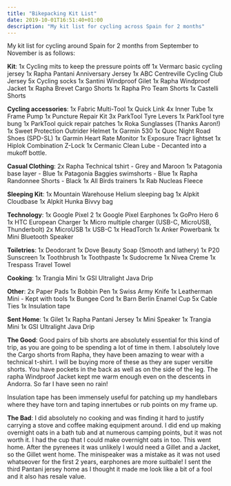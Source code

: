 ```yaml
---
title: "Bikepacking Kit List"
date: 2019-10-01T16:51:40+01:00
description: "My kit list for cycling across Spain for 2 months"
---
```

My kit list for cycling around Spain for 2 months from September to November is as follows:

**Kit**:
1x Cycling mits to keep the pressure points off
1x Vermarc basic cycling jersey
1x Rapha Pantani Anniversary Jersey
1x ABC Centreville Cycling Club Jersey
5x Cycling socks
1x Santini Windproof Gilet
1x Rapha Windproof Jacket
1x Rapha Brevet Cargo Shorts
1x Rapha Pro Team Shorts
1x Castelli Shorts

**Cycling accessories**:
1x Fabric Multi-Tool
1x Quick Link
4x Inner Tube
1x Frame Pump
1x Puncture Repair Kit
3x ParkTool Tyre Levers
1x ParkTool tyre bung
1x ParkTool quick repair patches
1x Roka Sunglasses (Thanks Aaron!)
1x Sweet Protection Outrider Helmet
1x Garmin 530
1x Quoc Night Road Shoes (SPD-SL)
1x Garmin Heart Rate Monitor
1x Exposure Tracr lightset
1x Hiplok Combination Z-Lock
1x Cermanic Clean Lube - Decanted into a mukoff bottle.

**Casual Clothing**:
2x Rapha Technical tshirt - Grey and Maroon
1x Patagonia base layer - Blue
1x Patagonia Baggies swimshorts - Blue
1x Rapha Randonnee Shorts - Black
1x All Birds trainers
1x Rab Nucleas Fleece

**Sleeping Kit**:
1x Mountain Warehouse Helium sleeping bag
1x Alpkit Cloudbase
1x Alpkit Hunka Bivvy bag

**Technology**:
1x Google Pixel 2
1x Google Pixel Earphones
1x GoPro Hero 6
1x HTC European Charger
1x Micro multiple charger (USB-C, MicroUSB, Thunderbolt)
2x MicroUSB 
1x USB-C
1x HeadTorch
1x Anker Powerbank
1x Mini Bluetooth Speaker

**Toiletries**:
1x Deodorant
1x Dove Beauty Soap (Smooth and lathery)
1x P20 Sunscreen
1x Toothbrush
1x Toothpaste
1x Sudocreme
1x Nivea Creme
1x Trespass Travel Towel

**Cooking**:
1x Trangia Mini
1x GSI Ultralight Java Drip

**Other**:
2x Paper Pads
1x Bobbin Pen
1x Swiss Army Knife
1x Leatherman Mini - Kept with tools
1x Bungee Cord
1x Barn Berlin Enamel Cup
5x Cable Ties
1x Insulation tape

**Sent Home**:
1x Gilet
1x Rapha Pantani Jersey
1x Mini Speaker
1x Trangia Mini
1x GSI Ultralight Java Drip

**The Good**:
Good pairs of bib shorts are absolutely essential for this kind of trip, as you are going to be spending a lot of time in them. I absolutely love the Cargo shorts from Rapha, they have been amazing to wear with a technical t-shirt. I will be buying more of these as they are super versitle shorts. You have pockets in the back as well as on the side of the leg. The rapha Windproof Jacket kept me warm enough even on the descents in Andorra. So far I have seen no rain!

Insulation tape has been immensely useful for patching up my handlebars where they have torn and taping innertubes or rub points on my frame up. 

**The Bad**:
I did absolutely no cooking and was finding it hard to justify carrying a stove and coffee making equipment around. I did end up making overnight oats in a bath tub and at numerous camping points, but it was not worth it. I had the cup that I could make overnight oats in too. This went home. After the pyrenees it was unlikely I would need a Gillet and a Jacket, so the Gillet went home. The minispeaker was a mistake as it was not used whatseover for the first 2 years, earphones are more suitbale! I sent the third Pantani jersey home as I thought it made me look like a bit of a fool and it also has resale value. 

